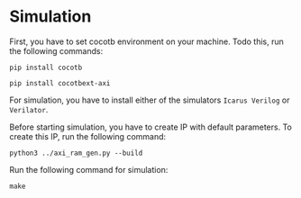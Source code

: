 # Simulation  
First, you have to set cocotb environment on your machine. Todo this, run the following commands:
```
pip install cocotb

pip install cocotbext-axi
```

For simulation, you have to install either of the simulators `Icarus Verilog` or `Verilator`.

Before starting simulation, you have to create IP with default parameters. To create this IP, run the following command:
```
python3 ../axi_ram_gen.py --build
```

Run the following command for simulation:
```
make
``` 